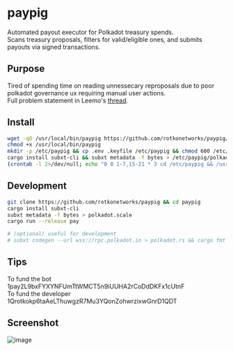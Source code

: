 # paypig

Automated payout executor for Polkadot treasury spends.  
Scans treasury proposals, filters for valid/eligible ones, and submits payouts via signed transactions.


## Purpose
Tired of spending time on reading unnessecary reproposals due to poor polkadot governance ux requiring manual user actions.  
Full problem statement in Leemo's [thread](https://x.com/LeemoXD/status/1909201896314642615).

## Install
```sh
wget -qO /usr/local/bin/paypig https://github.com/rotkonetworks/paypig/releases/latest/download/paypig-x86_64
chmod +x /usr/local/bin/paypig
mkdir -p /etc/paypig && cp .env .keyfile /etc/paypig && chmod 600 /etc/paypig/.keyfile
cargo install subxt-cli && subxt metadata -f bytes > /etc/paypig/polkadot.scale
(crontab -l 2>/dev/null; echo "0 0 1-7,15-21 * 3 cd /etc/paypig && /usr/local/bin/paypig pay >> /var/log/paypig.log 2>&1") | sort -u | crontab -
```

## Development
```sh
git clone https://github.com/rotkonetworks/paypig && cd paypig
cargo install subxt-cli
subxt metadata -f bytes > polkadot.scale
cargo run --release pay

# (optional) useful for development
# subxt codegen --url wss://rpc.polkadot.io > polkadot.rs && cargo fmt -- polkadot.rs
```
## Tips

To fund the bot 1pay2L9bxFYXYNFUmTtWMCT5n9iUUHA2rCoDdDKFx1cUtnF   
To fund the developer 1Qrotkokp6taAeLThuwgzR7Mu3YQonZohwrzixwGnrD1QDT  

## Screenshot
![image](https://github.com/user-attachments/assets/75d38abe-4395-4c3f-8050-892ba57d5500)
